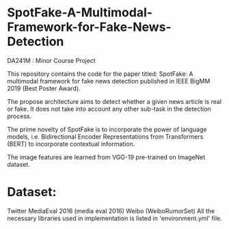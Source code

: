 # SpotFake-A-Multimodal-Framework-for-Fake-News-Detection
DA241M : Minor Course Project

This repository contains the code for the paper titled: SpotFake: A multimodal framework for fake news detection published in IEEE BigMM 2019 (Best Poster Award).

The propose architecture aims to detect whether a given news article is real or fake. It does not take into account any other sub-task in the detection process.

The prime novelty of SpotFake is to incorporate the power of language models, i.e. Bidirectional Encoder Representations from Transformers (BERT) to incorporate contextual information.

The image features are learned from VGG-19 pre-trained on ImageNet dataset.

# Dataset:

Twitter MediaEval 2016 (media eval 2016)
Weibo (WeiboRumorSet) All the necessary libraries used in implementation is listed in 'environment.yml' file.
